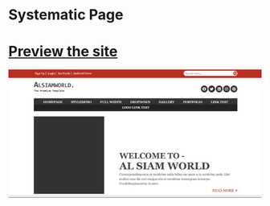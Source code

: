 # Systematic Page

# [Preview the site](https://alsiam.github.io/html-projects/systematic-page)

![image info](../assets/images/systematic-page.png)